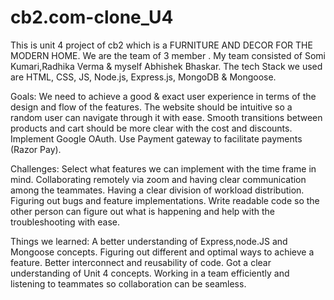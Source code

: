 # cb2.com-clone_U4
This is unit 4 project of cb2 which is a   FURNITURE AND DECOR FOR THE MODERN HOME. We are the team of 3 member .
My team consisted of Somi Kumari,Radhika Verma & myself Abhishek Bhaskar.
The tech Stack we used are HTML, CSS, JS, Node.js, Express.js, MongoDB & Mongoose.

Goals:
We need to achieve a good & exact user experience in terms of the design and flow of the features. The website should be intuitive so a random user can navigate through it with ease. Smooth transitions between products and cart should be more clear with the cost and discounts. Implement Google OAuth. Use Payment gateway to facilitate payments (Razor Pay).


Challenges:
Select what features we can implement with the time frame in mind.
Collaborating remotely via zoom and having clear communication among the teammates.
Having a clear division of workload distribution.
Figuring out bugs and feature implementations.
Write readable code so the other person can figure out what is happening and help with the troubleshooting with ease.

Things we learned:
A better understanding of Express,node.JS and Mongoose concepts.
Figuring out different and optimal ways to achieve a feature.
Better interconnect and reusability of code.
Got a clear understanding of Unit 4 concepts.
Working in a team efficiently and listening to teammates so collaboration can be seamless.


